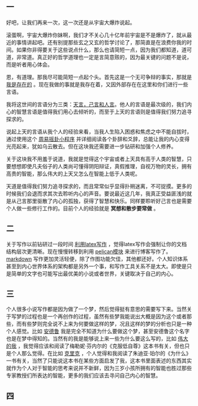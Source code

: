

## 一

好吧，让我们再来一次，这一次还是从宇宙大爆炸说起。

滚蛋啊，宇宙大爆炸你妹啊，我们才不关心几十亿年前宇宙是不是爆炸了，就从最近的事情讲起吧。还有别提那些玄之又玄的哲学讨论了，那简直是在浪费你我的时间。如果你非得要关于这些说点什么，那么也请简短一点，因为我们都知道，道可道，非常道。真正好的哲学道理也一定是言简意赅的，因为最关键的问题不是说，而是听者用心体会。

恩，有道理。那我尽可能简短一点起个头。首先这是一个无可争辩的事实，那就是 [我是存在的]({filename}writing/思想/我是存在的.md) 。现在我做的事就是我存在着，又因外部存在在这里和你们进行一些言语。

我将这世间的言语分为三类：[天言，己言和人言]({filename}writing/思想/天言，己言和人言.md)。他人的言语是最次级的，我们内心的智慧言语是值得我们用心去倾听的，而至于上天的言语则是值得我们努力追寻探求的。

说起上天的言语从我个人的经验来看，当我人生陷入困惑和焦虑之中不能自拔时，通过使用这个 [周易摇卦小程序]({filename}tools/周易摇卦小程序.md) 并详细阅读各个卦辞和爻辞，总能让我的内心变得光亮起来，犹如乌云散去。但在这块我还需要进一步钻研和加强个人修养。

关于这块我不用羞于说道，我就是觉得这个宇宙或者上天具有高于人类的智慧，只要想想即使凡夫俗子的人类尚可懂得阴阳辩证，真假推理，自视万物的灵长，拥有高贵的智能，那么伟大的上天又怎么在智能上低于人类呢。

天道是值得我们努力追寻探求的，而且常常似乎显得扑朔迷离，不可捉摸。更多的时候我们会退而求其次去聆听内心的声音。要说最近这几年，我真正受益匪浅的就是从己言那里驱散了内心的孤独，获得了智慧和快乐。同样要聆听好己言也是需要个人做一些修行工作的。目前个人的经验就是 **冥想和散步要常做** 。

## 二

关于写作以前钻研过一段时间 [利用latex写作](https://github.com/a358003542/xelatex-guide-book) ，觉得latex写作会强制让你的文档结构层次更清晰。现在慢慢转移到利用 [pelican模块]({filename}programming/python/python_companion/pelican模块.md) 来进行博客写作了。[markdown]({filename}others/markdown.md) 写作更加灵活轻便，除了作图功能欠佳，其他都还好。个人知识体系甚至到内心世界体系的架构都是另外一个事，和写作工具关系不是太大。即使是只是简单的文字也可能写出最优美的小说或者世界，关键取决于自己的内心。

## 三

个人很多小说写作都是因为做了一个梦，然后觉得挺有意思的需要写下来。当然关于写梦的过程也是一个再创作的过程，虽然有些梦我能说出大概是因为这个或者那些，而有些梦则完全说不上来为何要做这样的梦，况且这样的梦的分析也只是一种个人感觉。比如 [安德鲁]({filename}writing/小说/安德鲁.md) 我是完全不知道为什么要做这个梦，甚至安德鲁这个名字也是在梦中得知的。当然有的我是能够说上来一些为什么要这么写的，比如 [伟大的我]({filename}writing/小说/伟大的我.md) ，我觉得应该和阅读了梅勒妮·芬内尔的《克服低自尊》这本书有关，但也只是个人那么觉得。在比如 [克里克]({filename}writing/小说/克里克.md) ，个人觉得和我阅读了朱迪亚·珀尔的《为什么》一书有关，当然了只能说这本书在某些方面启发了我，这本书里面表述的东西其实就作为个人对于智能的思考来说并不新鲜，因为三岁小孩所拥有的智能也胜过那些专家教授们所表达的智能，更多的我们应该去寻问自己内心的智慧。

## 四



